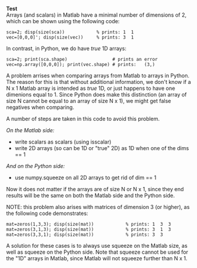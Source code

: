**Test**  
Arrays (and scalars) in Matlab have a minimal number of dimensions of 2, 
which can be shown using the following code:
```
sca=2; disp(size(sca))            % prints: 1  1
vec=[0,0,0]'; disp(size(vec))     % prints: 3  1
```
In contrast, in Python, we do have *true* 1D arrays:
```
sca=2; print(sca.shape)                 # prints an error
vec=np.array([0,0,0]); print(vec.shape) # prints:   (3,)
```

A problem arrises when comparing arrays from Matlab to arrays in Python. The
reason for this is that without additional information, we don't know if a 
N x 1 Matlab array is intended as *true* 1D, or just happens to have one 
dimenions equal to 1. Since Python does make this distinction (an array 
of size N cannot be equal to an array of size N x 1), we might get
false negatives when comparing.  
  
A number of steps are taken in this code to avoid this problem.
  
*On the Matlab side:*
- write scalars as scalars (using isscalar)
- write 2D arrays (so can be 1D or "true" 2D) as 1D when one of the 
  dims == 1
  
*And on the Python side:*
- use numpy.squeeze on all 2D arrays to get rid of dim == 1

Now it does not matter if the arrays are of size N or N x 1, since they end
results will be the same on both the Matlab side and the Python side.  
  
NOTE: this problem also arises with matrices of dimension 3 (or higher), as the
following code demonstrates:
```
mat=zeros(1,3,3); disp(size(mat))            % prints: 1  3  3
mat=zeros(3,1,3); disp(size(mat))            % prints: 3  1  3
mat=zeros(3,3,1); disp(size(mat))            % prints: 3  3
```
A solution for these cases is to always use squeeze on the Matlab size, as 
well as squeeze on the Python side. Note that squeeze cannot be used for the 
"1D" arrays in Matlab, since Matlab will not squeeze further than N x 1.